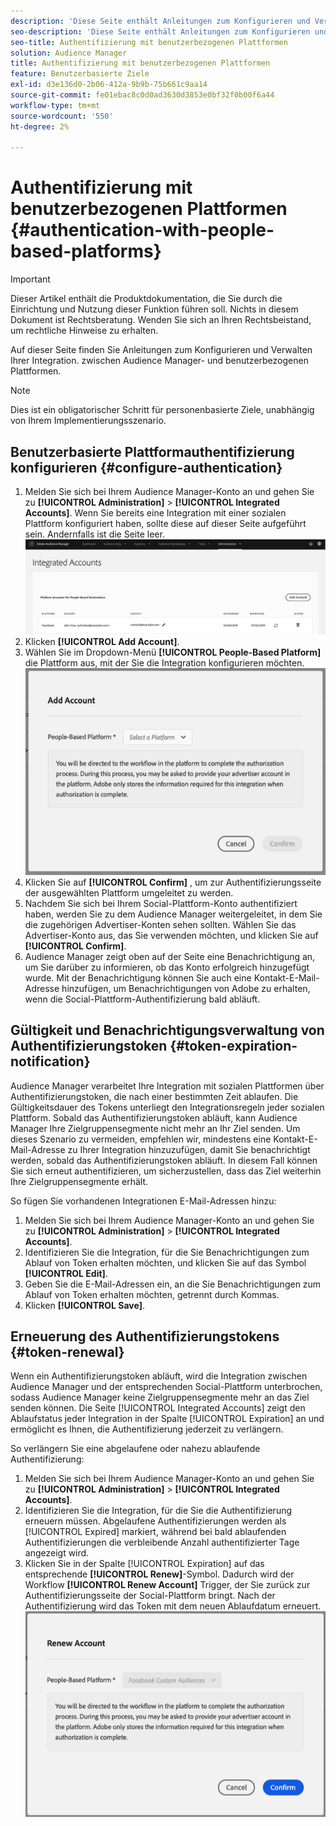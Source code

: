```yaml
---
description: 'Diese Seite enthält Anleitungen zum Konfigurieren und Verwalten der Integration zwischen Audience Manager- und benutzerbezogenen Plattformen. '
seo-description: 'Diese Seite enthält Anleitungen zum Konfigurieren und Verwalten der Integration zwischen Audience Manager- und benutzerbezogenen Plattformen. '
seo-title: Authentifizierung mit benutzerbezogenen Plattformen
solution: Audience Manager
title: Authentifizierung mit benutzerbezogenen Plattformen
feature: Benutzerbasierte Ziele
exl-id: d3e136d0-2b06-412a-9b9b-75b661c9aa14
source-git-commit: fe01ebac8c0d0ad3630d3853e0bf32f0b00f6a44
workflow-type: tm+mt
source-wordcount: '550'
ht-degree: 2%

---
```


# Authentifizierung mit benutzerbezogenen Plattformen {#authentication-with-people-based-platforms}

>[!IMPORTANT]
>Dieser Artikel enthält die Produktdokumentation, die Sie durch die Einrichtung und Nutzung dieser Funktion führen soll. Nichts in diesem Dokument ist Rechtsberatung. Wenden Sie sich an Ihren Rechtsbeistand, um rechtliche Hinweise zu erhalten.

Auf dieser Seite finden Sie Anleitungen zum Konfigurieren und Verwalten Ihrer Integration.
zwischen Audience Manager- und benutzerbezogenen Plattformen.

>[!NOTE]
>Dies ist ein obligatorischer Schritt für personenbasierte Ziele, unabhängig von Ihrem Implementierungsszenario.

## Benutzerbasierte Plattformauthentifizierung konfigurieren {#configure-authentication}

1. Melden Sie sich bei Ihrem Audience Manager-Konto an und gehen Sie zu **[!UICONTROL Administration]** > **[!UICONTROL Integrated Accounts]**. Wenn Sie bereits eine Integration mit einer sozialen Plattform konfiguriert haben, sollte diese auf dieser Seite aufgeführt sein. Andernfalls ist die Seite leer.
   ![People-based-integration](assets/pbd-config.png)
2. Klicken **[!UICONTROL Add Account]**.
3. Wählen Sie im Dropdown-Menü **[!UICONTROL People-Based Platform]** die Plattform aus, mit der Sie die Integration konfigurieren möchten.
   ![people-based-platform](assets/pbd-add.png)
4. Klicken Sie auf **[!UICONTROL Confirm]** , um zur Authentifizierungsseite der ausgewählten Plattform umgeleitet zu werden.
5. Nachdem Sie sich bei Ihrem Social-Plattform-Konto authentifiziert haben, werden Sie zu dem Audience Manager weitergeleitet, in dem Sie die zugehörigen Advertiser-Konten sehen sollten. Wählen Sie das Advertiser-Konto aus, das Sie verwenden möchten, und klicken Sie auf **[!UICONTROL Confirm]**.
6. Audience Manager zeigt oben auf der Seite eine Benachrichtigung an, um Sie darüber zu informieren, ob das Konto erfolgreich hinzugefügt wurde. Mit der Benachrichtigung können Sie auch eine Kontakt-E-Mail-Adresse hinzufügen, um Benachrichtigungen von Adobe zu erhalten, wenn die Social-Plattform-Authentifizierung bald abläuft.

## Gültigkeit und Benachrichtigungsverwaltung von Authentifizierungstoken {#token-expiration-notification}

Audience Manager verarbeitet Ihre Integration mit sozialen Plattformen über Authentifizierungstoken, die nach einer bestimmten Zeit ablaufen. Die Gültigkeitsdauer des Tokens unterliegt den Integrationsregeln jeder sozialen Plattform. Sobald das Authentifizierungstoken abläuft, kann Audience Manager Ihre Zielgruppensegmente nicht mehr an Ihr Ziel senden. Um dieses Szenario zu vermeiden, empfehlen wir, mindestens eine Kontakt-E-Mail-Adresse zu Ihrer Integration hinzuzufügen, damit Sie benachrichtigt werden, sobald das Authentifizierungstoken abläuft. In diesem Fall können Sie sich erneut authentifizieren, um sicherzustellen, dass das Ziel weiterhin Ihre Zielgruppensegmente erhält.

So fügen Sie vorhandenen Integrationen E-Mail-Adressen hinzu:

1. Melden Sie sich bei Ihrem Audience Manager-Konto an und gehen Sie zu **[!UICONTROL Administration]** > **[!UICONTROL Integrated Accounts]**.
1. Identifizieren Sie die Integration, für die Sie Benachrichtigungen zum Ablauf von Token erhalten möchten, und klicken Sie auf das Symbol **[!UICONTROL Edit]**.
1. Geben Sie die E-Mail-Adressen ein, an die Sie Benachrichtigungen zum Ablauf von Token erhalten möchten, getrennt durch Kommas.
1. Klicken **[!UICONTROL Save]**.

## Erneuerung des Authentifizierungstokens {#token-renewal}

Wenn ein Authentifizierungstoken abläuft, wird die Integration zwischen Audience Manager und der entsprechenden Social-Plattform unterbrochen, sodass Audience Manager keine Zielgruppensegmente mehr an das Ziel senden können. Die Seite [!UICONTROL Integrated Accounts] zeigt den Ablaufstatus jeder Integration in der Spalte [!UICONTROL Expiration] an und ermöglicht es Ihnen, die Authentifizierung jederzeit zu verlängern.

So verlängern Sie eine abgelaufene oder nahezu ablaufende Authentifizierung:
1. Melden Sie sich bei Ihrem Audience Manager-Konto an und gehen Sie zu **[!UICONTROL Administration]** > **[!UICONTROL Integrated Accounts]**.
1. Identifizieren Sie die Integration, für die Sie die Authentifizierung erneuern müssen. Abgelaufene Authentifizierungen werden als [!UICONTROL Expired] markiert, während bei bald ablaufenden Authentifizierungen die verbleibende Anzahl authentifizierter Tage angezeigt wird.
1. Klicken Sie in der Spalte [!UICONTROL Expiration] auf das entsprechende **[!UICONTROL Renew]**-Symbol. Dadurch wird der Workflow **[!UICONTROL Renew Account]** Trigger, der Sie zurück zur Authentifizierungsseite der Social-Plattform bringt. Nach der Authentifizierung wird das Token mit dem neuen Ablaufdatum erneuert.
   ![pbd-renew](assets/pbd-renew.png)
